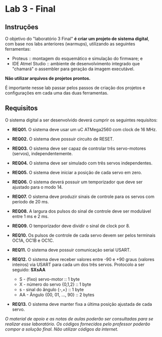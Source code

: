 # Lab 3 - Final

## Instruções

O objetivo do "laboratório 3 Final" **é criar um projeto de sistema digital**, com base nos labs anteriores (warmups), utilizando as seguintes ferramentas:
- Proteus :: montagem do esquemático e simulação do firmware; e
- IDE Atmel Studio :: ambiente de desenvolvimento integrado que "chamará" o assembler para geração da imagem executável.

**Não utilizar arquivos de projetos prontos.**

É importante nesse lab passar pelos passos de criação dos projetos e configurações em cada uma das duas ferramentas.

## Requisitos

O sistema digital a ser desenvolvido deverá cumprir os seguintes requisitos:

- **REQ01.** O sistema deve usar um uC ATMega2560 com clock de 16 MHz.

- **REQ02.** O sistema deve possuir circuito de RESET.

- **REQ03.** O sistema deve ser capaz de controlar três servo-motores (servos), independentemente.

- **REQ04.** O sistema deve ser simulado com três servos independentes.

- **REQ05.** O sistema deve iniciar a posição de cada servo em zero.

- **REQ06.** O sistema deverá possuir um temporizador que deve ser ajustado para o modo 14.

- **REQ07.** O sistema deve produzir sinais de controle para os servos com período de 20 ms.

- **REQ08.** A largura dos pulsos do sinal de controle deve ser modulável entre 1 ms e 2 ms.

- **REQ09.** O temporizador deve dividir o sinal de clock por 8.

- **REQ10.** Os pulsos de controle de cada servo devem ser pelos terminais OC1A, OC1B  e OC1C.

- **REQ11.** O sistema deve possuir comunicação serial USART.

- **REQ12.** O sistema deve receber valores entre -90 e +90 graus (valores inteiros) via USART para cada um dos três servos. Protocolo a ser seguido:
    **SXsAA**
    * S - (fixo) servo-motor :: 1 byte
    * X - número do servo {0,1,2} :: 1 byte
    * s - sinal do ângulo {-,+} :: 1 byte
    * AA - Ângulo {00, 01, ..., 90} :: 2 bytes

- **REQ13.** O sistema deve manter fixa a última posição ajustada de cada servo.

*O material de apoio e as notas de aulas poderão ser consultadas para se realizar esse laboratório. Os códigos fornecidos pelo professor poderão compor a solução final. Não utilizar códigos da internet.*